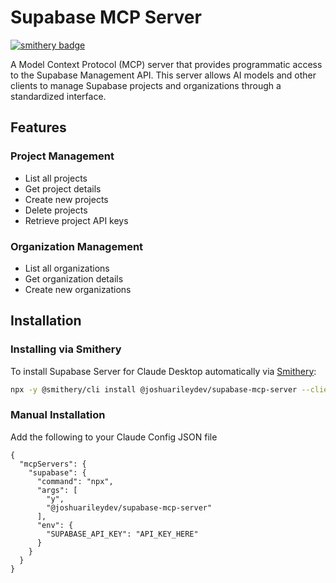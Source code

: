 # Supabase MCP Server
[![smithery badge](https://smithery.ai/badge/@joshuarileydev/supabase-mcp-server)](https://smithery.ai/server/@joshuarileydev/supabase-mcp-server)

A Model Context Protocol (MCP) server that provides programmatic access to the Supabase Management API. This server allows AI models and other clients to manage Supabase projects and organizations through a standardized interface.

## Features

### Project Management
- List all projects
- Get project details
- Create new projects
- Delete projects
- Retrieve project API keys

### Organization Management
- List all organizations
- Get organization details
- Create new organizations

## Installation

### Installing via Smithery

To install Supabase Server for Claude Desktop automatically via [Smithery](https://smithery.ai/server/@joshuarileydev/supabase-mcp-server):

```bash
npx -y @smithery/cli install @joshuarileydev/supabase-mcp-server --client claude
```

### Manual Installation
Add the following to your Claude Config JSON file
```
{
  "mcpServers": {
    "supabase": {
      "command": "npx",
      "args": [
        "y",
        "@joshuarileydev/supabase-mcp-server"
      ],
      "env": {
        "SUPABASE_API_KEY": "API_KEY_HERE"
      }
    }
  }
}
```